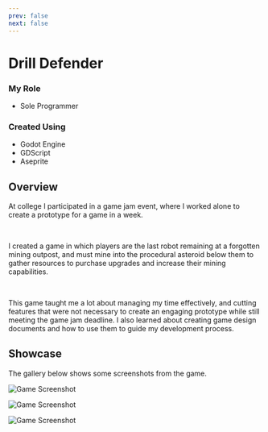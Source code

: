 ```yaml
---
prev: false
next: false
---
```


# Drill Defender

### My Role
- Sole Programmer

### Created Using
- Godot Engine
- GDScript
- Aseprite

## Overview
At college I participated in a game jam event, where I worked alone to create a prototype for a game in a week.

<br />

I created a game in which players are the last robot remaining at a forgotten mining outpost, and must mine into the procedural asteroid below them to gather resources to purchase upgrades and increase their mining capabilities.

<br />

This game taught me a lot about managing my time effectively, and cutting features that were not necessary to create an engaging prototype while still meeting the game jam deadline. I also learned about creating game design documents and how to use them to guide my development process.

## Showcase
The gallery below shows some screenshots from the game.

![Game Screenshot](https://i.imgur.com/js5A97p.png)

![Game Screenshot](https://i.imgur.com/uNVVM7c.png)

![Game Screenshot](https://i.imgur.com/Saq7AXN.png)